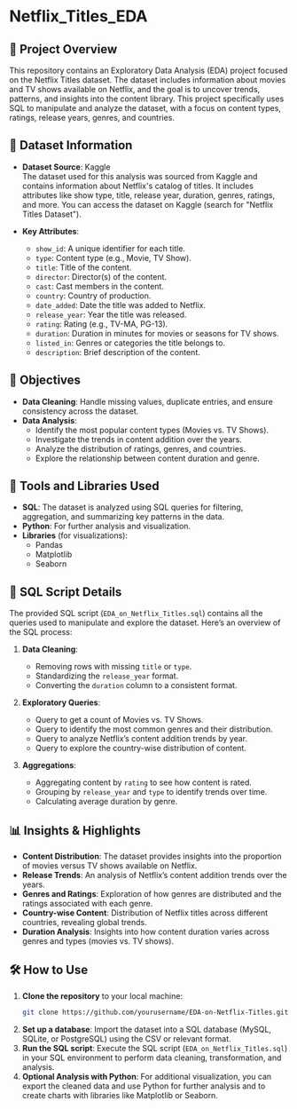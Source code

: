 # Netflix_Titles_EDA

## 📜 Project Overview

This repository contains an Exploratory Data Analysis (EDA) project focused on the Netflix Titles dataset. The dataset includes information about movies and TV shows available on Netflix, and the goal is to uncover trends, patterns, and insights into the content library. This project specifically uses SQL to manipulate and analyze the dataset, with a focus on content types, ratings, release years, genres, and countries.

## 📂 Dataset Information

- **Dataset Source**: Kaggle  
  The dataset used for this analysis was sourced from Kaggle and contains information about Netflix's catalog of titles. It includes attributes like show type, title, release year, duration, genres, ratings, and more. You can access the dataset on Kaggle (search for "Netflix Titles Dataset").

- **Key Attributes**:
  - `show_id`: A unique identifier for each title.
  - `type`: Content type (e.g., Movie, TV Show).
  - `title`: Title of the content.
  - `director`: Director(s) of the content.
  - `cast`: Cast members in the content.
  - `country`: Country of production.
  - `date_added`: Date the title was added to Netflix.
  - `release_year`: Year the title was released.
  - `rating`: Rating (e.g., TV-MA, PG-13).
  - `duration`: Duration in minutes for movies or seasons for TV shows.
  - `listed_in`: Genres or categories the title belongs to.
  - `description`: Brief description of the content.

## 🚀 Objectives

- **Data Cleaning**: Handle missing values, duplicate entries, and ensure consistency across the dataset.
- **Data Analysis**: 
  - Identify the most popular content types (Movies vs. TV Shows).
  - Investigate the trends in content addition over the years.
  - Analyze the distribution of ratings, genres, and countries.
  - Explore the relationship between content duration and genre.

## 🔧 Tools and Libraries Used

- **SQL**: The dataset is analyzed using SQL queries for filtering, aggregation, and summarizing key patterns in the data.
- **Python**: For further analysis and visualization.
- **Libraries** (for visualizations):
  - Pandas
  - Matplotlib
  - Seaborn

## 📝 SQL Script Details

The provided SQL script (`EDA_on_Netflix_Titles.sql`) contains all the queries used to manipulate and explore the dataset. Here’s an overview of the SQL process:

1. **Data Cleaning**:
   - Removing rows with missing `title` or `type`.
   - Standardizing the `release_year` format.
   - Converting the `duration` column to a consistent format.

2. **Exploratory Queries**:
   - Query to get a count of Movies vs. TV Shows.
   - Query to identify the most common genres and their distribution.
   - Query to analyze Netflix’s content addition trends by year.
   - Query to explore the country-wise distribution of content.

3. **Aggregations**:
   - Aggregating content by `rating` to see how content is rated.
   - Grouping by `release_year` and `type` to identify trends over time.
   - Calculating average duration by genre.

## 📊 Insights & Highlights

- **Content Distribution**: The dataset provides insights into the proportion of movies versus TV shows available on Netflix.
- **Release Trends**: An analysis of Netflix’s content addition trends over the years.
- **Genres and Ratings**: Exploration of how genres are distributed and the ratings associated with each genre.
- **Country-wise Content**: Distribution of Netflix titles across different countries, revealing global trends.
- **Duration Analysis**: Insights into how content duration varies across genres and types (movies vs. TV shows).

## 🛠️ How to Use

1. **Clone the repository** to your local machine:
   ```bash
   git clone https://github.com/yourusername/EDA-on-Netflix-Titles.git
   ```
2. **Set up a database**: Import the dataset into a SQL database (MySQL, SQLite, or PostgreSQL) using the CSV or relevant format.
3. **Run the SQL script**: Execute the SQL script (`EDA_on_Netflix_Titles.sql`) in your SQL environment to perform data cleaning, transformation, and analysis.
4. **Optional Analysis with Python**: For additional visualization, you can export the cleaned data and use Python for further analysis and to create charts with libraries like Matplotlib or Seaborn.
